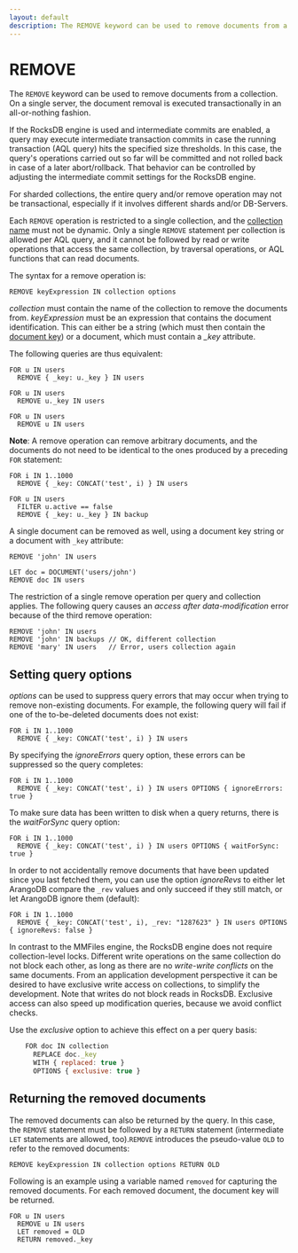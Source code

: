 ```yaml
---
layout: default
description: The REMOVE keyword can be used to remove documents from a collection
---
```


REMOVE
======

The `REMOVE` keyword can be used to remove documents from a collection. On a
single server, the document removal is executed transactionally in an 
all-or-nothing fashion. 

If the RocksDB engine is used and intermediate commits are enabled, a query may 
execute intermediate transaction commits in case the running transaction (AQL
query) hits the specified size thresholds. In this case, the query's operations 
carried out so far will be committed and not rolled back in case of a later abort/rollback. 
That behavior can be controlled by adjusting the intermediate commit settings for 
the RocksDB engine. 

For sharded collections, the entire query and/or remove operation may not be transactional,
especially if it involves different shards and/or DB-Servers.

Each `REMOVE` operation is restricted to a single collection, and the 
[collection name](../appendix-glossary.html#collection-name) must not be dynamic.
Only a single `REMOVE` statement per collection is allowed per AQL query, and 
it cannot be followed by read or write operations that access the same collection, by
traversal operations, or AQL functions that can read documents.

The syntax for a remove operation is:

```
REMOVE keyExpression IN collection options
```

*collection* must contain the name of the collection to remove the documents 
from. *keyExpression* must be an expression that contains the document identification.
This can either be a string (which must then contain the
[document key](../appendix-glossary.html#document-key)) or a
document, which must contain a *_key* attribute.

The following queries are thus equivalent:

```
FOR u IN users
  REMOVE { _key: u._key } IN users

FOR u IN users
  REMOVE u._key IN users

FOR u IN users
  REMOVE u IN users
```

**Note**: A remove operation can remove arbitrary documents, and the documents
do not need to be identical to the ones produced by a preceding `FOR` statement:

```
FOR i IN 1..1000
  REMOVE { _key: CONCAT('test', i) } IN users

FOR u IN users
  FILTER u.active == false
  REMOVE { _key: u._key } IN backup
```

A single document can be removed as well, using a document key string or a
document with `_key` attribute:

```
REMOVE 'john' IN users
```

```
LET doc = DOCUMENT('users/john')
REMOVE doc IN users
```

The restriction of a single remove operation per query and collection
applies. The following query causes an *access after data-modification*
error because of the third remove operation:

```
REMOVE 'john' IN users
REMOVE 'john' IN backups // OK, different collection
REMOVE 'mary' IN users   // Error, users collection again
```

Setting query options
---------------------

*options* can be used to suppress query errors that may occur when trying to
remove non-existing documents. For example, the following query will fail if one
of the to-be-deleted documents does not exist:

```
FOR i IN 1..1000
  REMOVE { _key: CONCAT('test', i) } IN users
```

By specifying the *ignoreErrors* query option, these errors can be suppressed so 
the query completes:

```
FOR i IN 1..1000
  REMOVE { _key: CONCAT('test', i) } IN users OPTIONS { ignoreErrors: true }
```

To make sure data has been written to disk when a query returns, there is the *waitForSync* 
query option:

```
FOR i IN 1..1000
  REMOVE { _key: CONCAT('test', i) } IN users OPTIONS { waitForSync: true }
```

In order to not accidentally remove documents that have been updated since you last fetched
them, you can use the option *ignoreRevs* to either let ArangoDB compare the `_rev` values and 
only succeed if they still match, or let ArangoDB ignore them (default):

```
FOR i IN 1..1000
  REMOVE { _key: CONCAT('test', i), _rev: "1287623" } IN users OPTIONS { ignoreRevs: false }
```

In contrast to the MMFiles engine, the RocksDB engine does not require collection-level
locks. Different write operations on the same collection do not block each other, as
long as there are no _write-write conflicts_ on the same documents. From an application
development perspective it can be desired to have exclusive write access on collections,
to simplify the development. Note that writes do not block reads in RocksDB.
Exclusive access can also speed up modification queries, because we avoid conflict checks.

Use the *exclusive* option to achieve this  effect on a per query basis:

```js
    FOR doc IN collection
      REPLACE doc._key 
      WITH { replaced: true } 
      OPTIONS { exclusive: true }
```


Returning the removed documents
-------------------------------

The removed documents can also be returned by the query. In this case, the `REMOVE` 
statement must be followed by a `RETURN` statement (intermediate `LET` statements
are allowed, too).`REMOVE` introduces the pseudo-value `OLD` to refer to the removed
documents:

```
REMOVE keyExpression IN collection options RETURN OLD
```

Following is an example using a variable named `removed` for capturing the removed
documents. For each removed document, the document key will be returned.

```
FOR u IN users
  REMOVE u IN users 
  LET removed = OLD 
  RETURN removed._key
```

